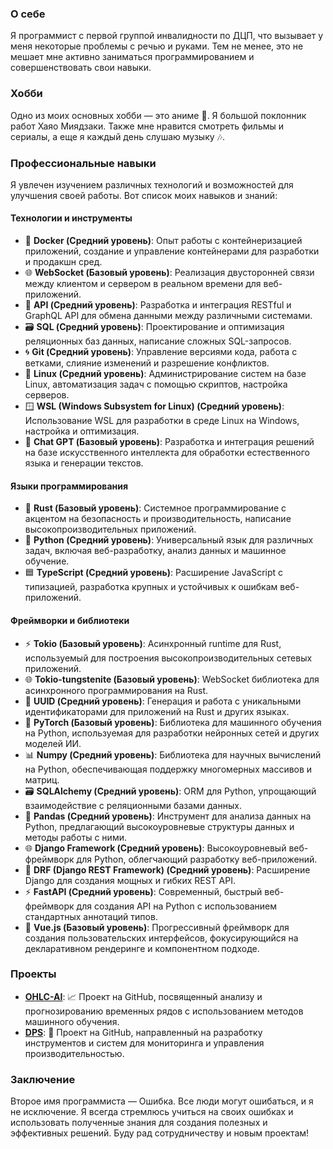 ### О себе

Я программист с первой группой инвалидности по ДЦП, что вызывает у меня некоторые проблемы с речью и руками. Тем не менее, это не мешает мне активно заниматься программированием и совершенствовать свои навыки.

### Хобби

Одно из моих основных хобби — это аниме 🎥. Я большой поклонник работ Хаяо Миядзаки. Также мне нравится смотреть фильмы и сериалы, а еще я каждый день слушаю музыку 🎶.

### Профессиональные навыки

Я увлечен изучением различных технологий и возможностей для улучшения своей работы. Вот список моих навыков и знаний:

#### Технологии и инструменты

- 🐳 **Docker (Средний уровень)**: Опыт работы с контейнеризацией приложений, создание и управление контейнерами для разработки и продакшн сред.
- 🌐 **WebSocket (Базовый уровень)**: Реализация двусторонней связи между клиентом и сервером в реальном времени для веб-приложений.
- 🔗 **API (Средний уровень)**: Разработка и интеграция RESTful и GraphQL API для обмена данными между различными системами.
- 🗃️ **SQL (Средний уровень)**: Проектирование и оптимизация реляционных баз данных, написание сложных SQL-запросов.
- 🌀 **Git (Средний уровень)**: Управление версиями кода, работа с ветками, слияние изменений и разрешение конфликтов.
- 🐧 **Linux (Средний уровень)**: Администрирование систем на базе Linux, автоматизация задач с помощью скриптов, настройка серверов.
- 🪟 **WSL (Windows Subsystem for Linux) (Средний уровень)**: Использование WSL для разработки в среде Linux на Windows, настройка и оптимизация.
- 🤖 **Chat GPT (Базовый уровень)**: Разработка и интеграция решений на базе искусственного интеллекта для обработки естественного языка и генерации текстов.

#### Языки программирования

- 🦀 **Rust (Базовый уровень)**: Системное программирование с акцентом на безопасность и производительность, написание высокопроизводительных приложений.
- 🐍 **Python (Средний уровень)**: Универсальный язык для различных задач, включая веб-разработку, анализ данных и машинное обучение.
- 🟦 **TypeScript (Средний уровень)**: Расширение JavaScript с типизацией, разработка крупных и устойчивых к ошибкам веб-приложений.

#### Фреймворки и библиотеки

- ⚡ **Tokio (Базовый уровень)**: Асинхронный runtime для Rust, используемый для построения высокопроизводительных сетевых приложений.
- 🌐 **Tokio-tungstenite (Базовый уровень)**: WebSocket библиотека для асинхронного программирования на Rust.
- 🔑 **UUID (Средний уровень)**: Генерация и работа с уникальными идентификаторами для приложений на Rust и других языках.
- 🧠 **PyTorch (Базовый уровень)**: Библиотека для машинного обучения на Python, используемая для разработки нейронных сетей и других моделей ИИ.
- 📊 **Numpy (Средний уровень)**: Библиотека для научных вычислений на Python, обеспечивающая поддержку многомерных массивов и матриц.
- 🗃️ **SQLAlchemy (Средний уровень)**: ORM для Python, упрощающий взаимодействие с реляционными базами данных.
- 🐼 **Pandas (Средний уровень)**: Инструмент для анализа данных на Python, предлагающий высокоуровневые структуры данных и методы работы с ними.
- 🌐 **Django Framework (Средний уровень)**: Высокоуровневый веб-фреймворк для Python, облегчающий разработку веб-приложений.
- 🔗 **DRF (Django REST Framework) (Средний уровень)**: Расширение Django для создания мощных и гибких REST API.
- ⚡ **FastAPI (Средний уровень)**: Современный, быстрый веб-фреймворк для создания API на Python с использованием стандартных аннотаций типов.
- 🌟 **Vue.js (Базовый уровень)**: Прогрессивный фреймворк для создания пользовательских интерфейсов, фокусирующийся на декларативном рендеринге и компонентном подходе.

### Проекты

- **[OHLC-AI](https://github.com/SkyendTechnologies/OHLC-AI)**: 📈 Проект на GitHub, посвященный анализу и прогнозированию временных рядов с использованием методов машинного обучения.
- **[DPS](https://github.com/GendByteMaster/DPS/)**: 🔧 Проект на GitHub, направленный на разработку инструментов и систем для мониторинга и управления производительностью.

### Заключение

Второе имя программиста — Ошибка. Все люди могут ошибаться, и я не исключение. Я всегда стремлюсь учиться на своих ошибках и использовать полученные знания для создания полезных и эффективных решений. Буду рад сотрудничеству и новым проектам!
